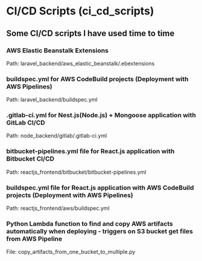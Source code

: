 # CI/CD Scripts (ci_cd_scripts)
## Some CI/CD scripts I have used time to time

### AWS Elastic Beanstalk Extensions
Path: laravel_backend/aws_elastic_beanstalk/.ebextensions

### buildspec.yml for AWS CodeBuild projects (Deployment with AWS Pipelines) 
Path: laravel_backend/buildspec.yml

### .gitlab-ci.yml for Nest.js(Node.js) + Mongoose application with GitLab CI/CD
Path: node_backend/gitlab/.gitlab-ci.yml

### bitbucket-pipelines.yml file for React.js application with Bitbucket CI/CD 
Path: reactjs_frontend/bitbucket/bitbucket-pipelines.yml

### buildspec.yml file for React.js application with AWS CodeBuild projects (Deployment with AWS Pipelines)  
Path: reactjs_frontend/aws/buildspec.yml

### Python Lambda function to find and copy AWS artifacts automatically when deploying - triggers on S3 bucket get files from AWS Pipeline
File: copy_artifacts_from_one_bucket_to_multiple.py